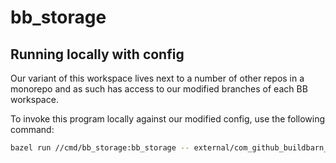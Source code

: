 # bb_storage

## Running locally with config

Our variant of this workspace lives next to a number of other repos in a monorepo and as such has access to our modified branches of each BB workspace.

To invoke this program locally against our modified config, use the following command:

```bash
bazel run //cmd/bb_storage:bb_storage -- external/com_github_buildbarn_bb_deployments/bare/config/bb-storage.json
```
